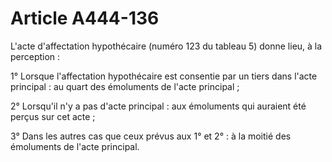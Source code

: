 # Article A444-136

L'acte d'affectation hypothécaire (numéro 123 du tableau 5) donne lieu, à la perception :

1° Lorsque l'affectation hypothécaire est consentie par un tiers dans l'acte principal : au quart des émoluments de l'acte principal ;

2° Lorsqu'il n'y a pas d'acte principal : aux émoluments qui auraient été perçus sur cet acte ;

3° Dans les autres cas que ceux prévus aux 1° et 2° : à la moitié des émoluments de l'acte principal.

